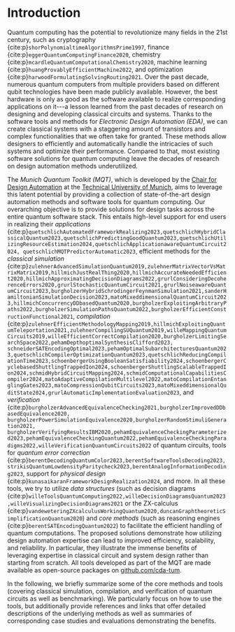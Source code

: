 # Introduction

Quantum computing has the potential to revolutionize many fields in the 21st century, such as cryptography {cite:p}`shorPolynomialtimeAlgorithmsPrime1997`, finance {cite:p}`eggerQuantumComputingFinance2020`, chemistry {cite:p}`mcardleQuantumComputationalChemistry2020`, machine learning {cite:p}`huangProvablyEfficientMachine2022`, and optimization {cite:p}`harwoodFormulatingSolvingRouting2021`. Over the past decade, numerous quantum computers from multiple providers based on different qubit technologies have been made publicly available.
However, the best hardware is only as good as the software available to realize corresponding applications on it---a lesson learned from the past decades of research on designing and developing classical circuits and systems.
Thanks to the software tools and methods for _Electronic Design Automation (EDA)_, we can create classical systems with a staggering amount of transistors and complex functionalities that we often take for granted.
These methods allow designers to efficiently and automatically handle the intricacies of such systems and optimize their performance.
Compared to that, most existing software solutions for quantum computing leave the decades of research on design automation methods underutilized.

The _Munich Quantum Toolkit (MQT)_, which is developed by the [Chair for Design Automation](https://www.cda.cit.tum.de/) at the [Technical University of Munich](https://www.tum.de/), aims to leverage this latent potential by providing a collection of state-of-the-art design automation methods and software tools for quantum computing.
Our overarching objective is to provide solutions for design tasks across the entire quantum software stack.
This entails high-level support for end users in realizing their _applications_ {cite:p}`quetschlichAutomatedFrameworkRealizing2023,quetschlichHybridClassicalQuantum2023,quetschlichPredictingGoodQuantum2023,quetschlichUtilizingResourceEstimation2024,quetschlichApplicationawareQuantumCircuit2024, quetschlichMQTPredictorAutomatic2023`, efficient methods for the _classical simulation_ {cite:p}`zulehnerAdvancedSimulationQuantum2019,zulehnerMatrixVectorVsMatrixMatrix2019,hillmichJustRealThing2020,hillmichAccurateNeededEfficient2020,hillmichApproximatingDecisionDiagrams2022,grurlConsideringDecoherenceErrors2020,grurlStochasticQuantumCircuit2021,grurlNoiseawareQuantumCircuit2023,burgholzerHybridSchrodingerFeynmanSimulation2021,sanderHamiltonianSimulationDecision2023,matoMixeddimensionalQuantumCircuit2023,hillmichConcurrencyDDbasedQuantum2020,burgholzerExploitingArbitraryPaths2022,burgholzerSimulationPathsQuantum2022,burgholzerEfficientConstructionFunctional2021`, _compilation_ {cite:p}`zulehnerEfficientMethodologyMapping2019,hillmichExploitingQuantumTeleportation2021,zulehnerCompilingSUQuantum2019,willeMappingQuantumCircuits2019,willeEfficientCorrectCompilation2020,burgholzerLimitingSearchSpace2022,pehamDepthoptimalSynthesisClifford2023, schneiderSATEncodingOptimal2023,pehamOptimalSubarchitecturesQuantum2023,quetschlichCompilerOptimizationQuantum2023,quetschlichReducingCompilationTime2023,schoenbergerUsingBooleanSatisfiability2024,schoenbergerCyclebasedShuttlingTrappedIon2024,schoenbergerShuttlingScalableTrappedIon2024,schmidHybridCircuitMapping2024,schmidComputationalCapabilitiesCompiler2024,matoAdaptiveCompilationMultilevel2022,matoCompilationEntanglingGates2023,matoCompressionQubitCircuits2023,matoMixeddimensionalQuditState2024,grurlAutomaticImplementationEvaluation2023`, and _verification_ {cite:p}`burgholzerAdvancedEquivalenceChecking2021,burgholzerImprovedDDbasedEquivalence2020, burgholzerPowerSimulationEquivalence2020,burgholzerRandomStimuliGeneration2021, burgholzerVerifyingResultsIBM2020,pehamEquivalenceCheckingParameterized2023,pehamEquivalenceCheckingQuantum2022,pehamEquivalenceCheckingParadigms2022,willeVerificationQuantumCircuits2022` of quantum circuits, tools for _quantum error correction_ {cite:p}`berentDecodingQuantumColor2023,berentSoftwareToolsDecoding2023,strikisQuantumLowdensityParitycheck2023,berentAnalogInformationDecoding2023`, support for _physical design_ {cite:p}`kunasaikaranFrameworkDesignRealization2024`, and more.
In all these tools, we try to utilize _data structures_ (such as decision diagrams {cite:p}`willeToolsQuantumComputing2022,willeDecisionDiagramsQuantum2023,willeVisualizingDecisionDiagrams2021` or the ZX-calculus {cite:p}`vandeweteringZXcalculusWorkingQuantum2020,duncanGraphtheoreticSimplificationQuantum2020`) and _core methods_ (such as reasoning engines {cite:p}`berentSATEncodingQuantum2022`) to facilitate the efficient handling of quantum computations.
The proposed solutions demonstrate how utilizing design automation expertise can lead to improved efficiency, scalability, and reliability.
In particular, they illustrate the immense benefits of leveraging expertise in classical circuit and system design rather than starting from scratch.
All tools developed as part of the MQT are made available as open-source packages on [github.com/cda-tum](https://github.com/cda-tum/).

In the following, we briefly summarize some of the core methods and tools (covering classical simulation, compilation, and verification of quantum circuits as well as benchmarking).
We particularly focus on how to use the tools, but additionally provide references and links that offer detailed descriptions of the underlying methods as well as summaries of corresponding case studies and evaluations demonstrating the benefits.
